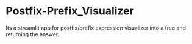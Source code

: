 # Postfix-Prefix_Visualizer
Its a streamlit app for postfix/prefix expression visualizer into a tree and returning the answer.
